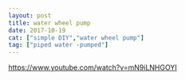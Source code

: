 ```yaml
---
layout: post
title: water wheel pump
date: 2017-10-19
cat: ["simple DIY","water wheel pump"]
tag: ["piped water -pumped"]
---
```


https://www.youtube.com/watch?v=mN9iLNHGOYI